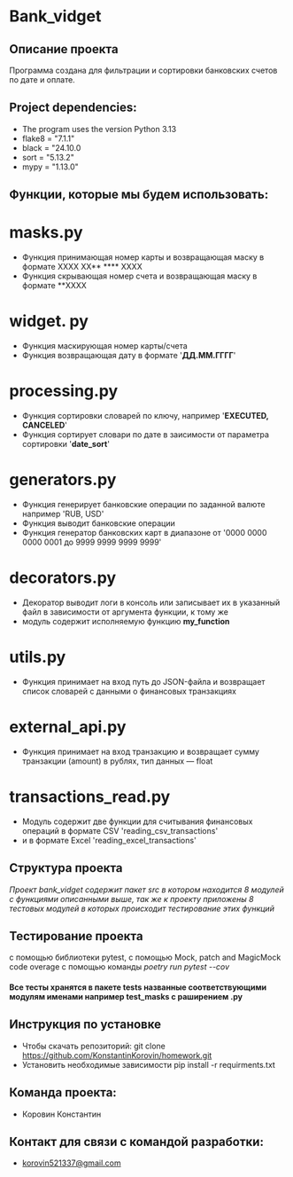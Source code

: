 # Bank_vidget
## Описание проекта
Программа создана для фильтрации и сортировки банковских счетов по дате и оплате.
## Project dependencies:
* The program uses the version Python 3.13
* flake8 = "7.1.1"
* black = "24.10.0
* sort = "5.13.2"
* mypy = "1.13.0"
## Функции, которые мы будем использовать:
# masks.py
* Функция принимающая номер карты и возвращающая маску в формате XXXX XX** **** XXXX
* Функция скрывающая номер счета и возвращающая маску в формате  **XXXX
# widget. py
* Функция маскирующая номер карты/счета
* Функция возвращающая дату в формате '**ДД.ММ.ГГГГ**'
# processing.py
* Функция сортировки словарей по ключу, например '**EXECUTED, CANCELED**'
* Функция сортирует словари по дате в заисимости от параметра сортировки '**date_sort**'
# generators.py
* Функция генерирует банковские операции по заданной валюте например 'RUB, USD'
* Функция выводит банковские операции 
* Функция генератор банковских карт в диапазоне от '0000 0000 0000 0001 до 9999 9999 9999 9999'
# decorators.py
* Декоратор выводит логи в консоль или записывает их в указанный файл в зависимости от аргумента функции, к тому же
* модуль содержит исполняемую функцию **my_function**
# utils.py
* Функция принимает на вход путь до JSON-файла и возвращает список словарей с данными о финансовых транзакциях
# external_api.py
* Функция принимает на вход транзакцию и возвращает сумму транзакции (amount) в рублях, тип данных — float
# transactions_read.py
* Модуль содержит две функции для считывания финансовых операций в формате CSV 'reading_csv_transactions' 
* и в формате Excel 'reading_excel_transactions'
## Структура проекта
*Проект bank_vidget содержит пакет src в котором находится 8 модулей с функциями описанными выше, так же к проекту
приложены 8 тестовых модулей в которых происходит тестирование этих функций*
## Тестирование проекта
с помощью библиотеки pytest,
с помощью Mock, patch and MagicMock
code overage c помощью команды *poetry run pytest --cov*
#### **Все тесты хранятся в пакете tests названные соответствующими модулям именами например test_masks с раширением .py**
## Инструкция по установке
* Чтобы скачать репозиторий:
git clone https://github.com/KonstantinKorovin/homework.git
* Установить необходимые зависимости
pip install -r requirments.txt
## Команда проекта:
* Коровин Константин
## Контакт для связи с командой разработки:
* korovin521337@gmail.com
